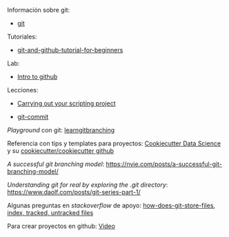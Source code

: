 Información sobre git:

* [git](https://git-scm.com/)

Tutoriales:

* [git-and-github-tutorial-for-beginners](https://product.hubspot.com/blog/git-and-github-tutorial-for-beginners)

Lab:

* [Intro to github](https://lab.github.com/githubtraining/introduction-to-github)

Lecciones:

* [Carrying out your scripting project](http://geoscripting-wur.github.io/RProjectManagement/)

* [git-commit](https://chris.beams.io/posts/git-commit/)

*Playground* con git: [learngitbranching](https://learngitbranching.js.org/)

Referencia con tips y templates para proyectos: [Cookiecutter Data Science](https://drivendata.github.io/cookiecutter-data-science/) y su [cookiecutter/cookiecutter github](https://github.com/cookiecutter/cookiecutter)

*A successful git branching model*: https://nvie.com/posts/a-successful-git-branching-model/

*Understanding git for real by exploring the .git directory*: https://www.daolf.com/posts/git-series-part-1/

Algunas preguntas en *stackoverflow* de apoyo: [how-does-git-store-files](https://stackoverflow.com/questions/8198105/how-does-git-store-files), [index, tracked, untracked files](https://stackoverflow.com/questions/48639081/git-checkout-has-deleted-untracked-files-unintentionally)

Para crear proyectos en github: [Video](https://youtu.be/z4Xpif7HI04) 
